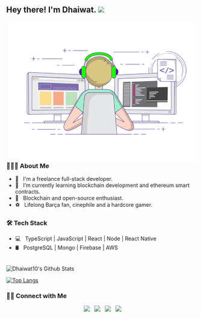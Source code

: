 <h2> Hey there! I'm Dhaiwat. <img src="https://github.com/souvikguria98/souvikguria98/blob/master/Hi.gif" width="25"></h2>
<img align="right" alt="GIF" src="https://raw.githubusercontent.com/devSouvik/devSouvik/master/gif3.gif" width="500"/>

<h3> 👨🏻‍💻 About Me </h3>

- 💼 &nbsp; I'm a freelance full-stack developer.
- 🔭 &nbsp; I’m currently learning blockchain development and ethereum smart contracts.
- 🌱 &nbsp; Blockchain and open-source enthusiast.
- ⚽ &nbsp; Lifelong Barça fan, cinephile and a hardcore gamer.

<h3>🛠 Tech Stack</h3>

- 💻 &nbsp; TypeScript | JavaScript | React | Node | React Native
- 🛢 &nbsp; PostgreSQL | Mongo | Firebase | AWS

<br>

<img align="center" src="https://github-readme-stats.vercel.app/api?username=Dhaiwat10&include_all_commits=true&count_private=true&show_icons=true&line_height=20&title_color=7A7ADB&icon_color=2234AE&text_color=D3D3D3&bg_color=0,000000,130F40" alt="Dhaiwat10's Github Stats">

</br>

[![Top Langs](https://github-readme-stats.vercel.app/api/top-langs/?username=Dhaiwat10&layout=compact&text_color=daf7dc&bg_color=151515)](https://github.com/Dhaiwat10/github-readme-stats)


<h3> 🤝🏻 Connect with Me </h3>

<p align="center">
&nbsp; <a href="https://twitter.com/dhaiwat10" target="_blank" rel="noopener noreferrer"><img src="https://img.icons8.com/plasticine/100/000000/twitter.png" width="50" /></a>  
&nbsp; <a href="https://www.instagram.com/dhaiwat10/" target="_blank" rel="noopener noreferrer"><img src="https://img.icons8.com/plasticine/100/000000/instagram-new.png" width="50" /></a>  
&nbsp; <a href="https://www.linkedin.com/in/dhaiwat-pandya/" target="_blank" rel="noopener noreferrer"><img src="https://img.icons8.com/plasticine/100/000000/linkedin.png" width="50" /></a>
&nbsp; <a href="mailto:dhaiwatpandya@gmail.com" target="_blank" rel="noopener noreferrer"><img src="https://img.icons8.com/plasticine/100/000000/gmail.png"  width="50" /></a>
</p>

